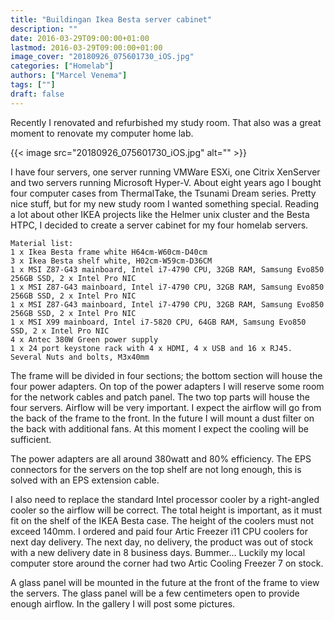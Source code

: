 ```yaml
---
title: "Buildingan Ikea Besta server cabinet"
description: ""
date: 2016-03-29T09:00:00+01:00
lastmod: 2016-03-29T09:00:00+01:00
image_cover: "20180926_075601730_iOS.jpg"
categories: ["Homelab"]
authors: ["Marcel Venema"] 
tags: [""]
draft: false
---
```



Recently I renovated and refurbished my study room. That also was a great moment to renovate my computer home lab.

<!--more-->
{{< image src="20180926_075601730_iOS.jpg" alt="" >}}

I have four servers, one server running VMWare ESXi, one Citrix XenServer and two servers running Microsoft Hyper-V. About eight years ago I bought four computer cases from ThermalTake, the Tsunami Dream series. Pretty nice stuff, but for my new study room I wanted something special. Reading a lot about other IKEA projects like the Helmer unix cluster and the Besta HTPC, I decided to create a server cabinet for my four homelab servers.

```
Material list:
1 x Ikea Besta frame white H64cm-W60cm-D40cm
3 x Ikea Besta shelf white, H02cm-W59cm-D36CM
1 x MSI Z87-G43 mainboard, Intel i7-4790 CPU, 32GB RAM, Samsung Evo850 256GB SSD, 2 x Intel Pro NIC
1 x MSI Z87-G43 mainboard, Intel i7-4790 CPU, 32GB RAM, Samsung Evo850 256GB SSD, 2 x Intel Pro NIC
1 x MSI Z87-G43 mainboard, Intel i7-4790 CPU, 32GB RAM, Samsung Evo850 256GB SSD, 2 x Intel Pro NIC
1 x MSI X99 mainboard, Intel i7-5820 CPU, 64GB RAM, Samsung Evo850 SSD, 2 x Intel Pro NIC
4 x Antec 380W Green power supply
1 x 24 port keystone rack with 4 x HDMI, 4 x USB and 16 x RJ45.
Several Nuts and bolts, M3x40mm
```

The frame will be divided in four sections; the bottom section will house the four power adapters. On top of the power adapters I will reserve some room for the network cables and patch panel. The two top parts will house the four servers. Airflow will be very important. I expect the airflow will go from the back of the frame to the front. In the future I will mount a dust filter on the back with additional fans. At this moment I expect the cooling will be sufficient.

The power adapters are all around 380watt and 80% efficiency. The EPS connectors for the servers on the top shelf are not long enough, this is solved with an EPS extension cable.

I also need to replace the standard Intel processor cooler by a right-angled cooler so the airflow will be correct. The total height is important, as it must fit on the shelf of the IKEA Besta case. The height of the coolers must not exceed 140mm. I ordered and paid four Artic Freezer i11 CPU coolers for next day delivery. The next day, no delivery, the product was out of stock with a new delivery date in 8 business days. Bummer… Luckily my local computer store around the corner had two Artic Cooling Freezer 7 on stock.

A glass panel will be mounted in the future at the front of the frame to view the servers. The glass panel will be a few centimeters open to provide enough airflow. In the gallery I will post some pictures.
